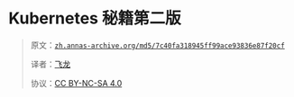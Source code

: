 # Kubernetes 秘籍第二版

> 原文：[`zh.annas-archive.org/md5/7c40fa318945ff99ace93836e87f20cf`](https://zh.annas-archive.org/md5/7c40fa318945ff99ace93836e87f20cf)
> 
> 译者：[飞龙](https://github.com/wizardforcel)
> 
> 协议：[CC BY-NC-SA 4.0](http://creativecommons.org/licenses/by-nc-sa/4.0/)